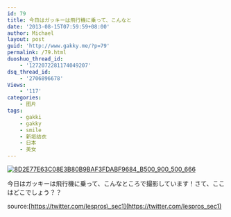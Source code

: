 ```yaml
---
id: 79
title: 今日はガッキーは飛行機に乗って、こんなと
date: '2013-08-15T07:59:59+08:00'
author: Michael
layout: post
guid: 'http://www.gakky.me/?p=79'
permalink: /79.html
duoshuo_thread_id:
    - '1272072281174049207'
dsq_thread_id:
    - '2706896678'
Views:
    - '117'
categories:
    - 图片
tags:
    - gakki
    - gakky
    - smile
    - 新垣结衣
    - 日本
    - 美女
---
```


[![8D2E77E63C08E3B80B9BAF3FDABF9684_B500_900_500_666](http://www.yui-aragaki.org/wp-content/uploads/img/8D2E77E63C08E3B80B9BAF3FDABF9684_B500_900_500_666.jpeg)](http://www.yui-aragaki.org/wp-content/uploads/img/8D2E77E63C08E3B80B9BAF3FDABF9684_B1280_1280_768_1024.jpeg)

<span>今日はガッキーは飛行機に乗って、こんなところで撮影しています！さて、ここはどこでしょう？？</span>

<span><span>source:</span>[https://twitter.com/lespros\_sec1](https://twitter.com/lespros_sec1)  
</span>